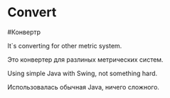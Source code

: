 # Convert
#Конвертр

It`s converting for other metric system.

Это конвертер для разлиных метрических систем.

Using simple Java with Swing, not something hard.

Использовалась обычная Java, ничего сложного.
